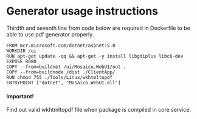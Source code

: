 # Generator usage instructions

Thirdth and seventh line from code below are required in Dockerfile to be able to use pdf generator properly.
```
FROM mcr.microsoft.com/dotnet/aspnet:5.0
WORKDIR /ui
RUN apt-get update -qq && apt-get -y install libgdiplus libc6-dev
EXPOSE 8080
COPY --from=buildnet /ui/Mosaico.WebUI/out .
COPY --from=buildnode /dist ./ClientApp/
RUN chmod 755 ./Tools/Linux/wkhtmltopdf
ENTRYPOINT ["dotnet", "Mosaico.WebUI.dll"]
```

#### Important!
Find out valid wkhtmltopdf file when package is compiled in core service.

